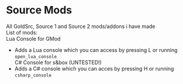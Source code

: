 # Source Mods
All GoldSrc, Source 1 and Source 2 mods/addons i have made <br>
List of mods: <br>
Lua Console for GMod <br>
- Adds a Lua console which you can access by pressing L or running ```open_lua_console``` <br>
C# Console for s&box (UNTESTED!) <br>
- Adds a C# console which you can acces by pressing H or running ```csharp_console``` <br>
